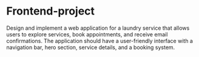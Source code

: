 # Frontend-project
Design and implement a web application for a laundry service that allows users to explore services, book appointments, and receive email confirmations. The application should have a user-friendly interface with a navigation bar, hero section, service details, and a booking system.
